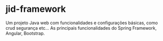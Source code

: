 # jid-framework
Um projeto Java web com funcionalidades e configurações básicas, como crud segurança etc...
As principais funcionalidades do Spring Framework, Angular, Bootstrap. 
